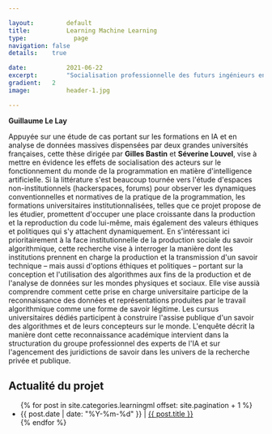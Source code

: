 ```yaml
---

layout:			default
title:  		Learning Machine Learning
type:			  page
navigation: false
details:    true

date:   		2021-06-22
excerpt: 		"Socialisation professionnelle des futurs ingénieurs en IA"
gradient: 	2
image: 			header-1.jpg

---
```


**Guillaume Le Lay**

Appuyée sur une étude de cas portant sur les formations en IA et en analyse de données massives dispensées par deux grandes universités françaises, cette thèse dirigée par **Gilles Bastin** et **Séverine Louvel**, vise à mettre en évidence les effets de socialisation des acteurs sur le fonctionnement du monde de la programmation en matière d'intelligence artificielle. Si la littérature s'est beaucoup tournée vers l'étude d'espaces non-institutionnels (hackerspaces, forums) pour observer les dynamiques conventionnelles et normatives de la pratique de la programmation, les formations universitaires institutionnalisées, telles que ce projet propose de les étudier, promettent d'occuper une place croissante dans la production et la reproduction du code lui-même, mais également des valeurs éthiques et politiques qui s'y attachent dynamiquement. En s'intéressant ici prioritairement à la face institutionnelle de la production sociale du savoir algorithmique, cette recherche vise à interroger la manière dont les institutions prennent en charge la production et la transmission d'un savoir technique – mais aussi d'options éthiques et politiques – portant sur la conception et l'utilisation des algorithmes aux fins de la production et de l'analyse de données sur les mondes physiques et sociaux. Elle vise aussià comprendre comment cette prise en charge universitaire participe de la reconnaissance des données et représentations produites par le travail algorithmique comme une forme de savoir légitime. Les cursus universitaires dédiés participent à construire l'assise publique d'un savoir des algorithmes et de leurs concepteurs sur le monde. L'enquête décrit la manière dont cette reconnaissance académique intervient dans la structuration du groupe professionnel des experts de l'IA et sur l'agencement des juridictions de savoir dans les univers de la recherche privée et publique.

## Actualité du projet

<ul class="post-list">
        {% for post in site.categories.learningml offset: site.pagination + 1 %}
                <li><span class="date">{{ post.date | date: "%Y-%m-%d" }}</span> | <a class="link" href="{{ post.url | relative_url }}">{{ post.title }}</a></li>
        {% endfor %}
</ul>
